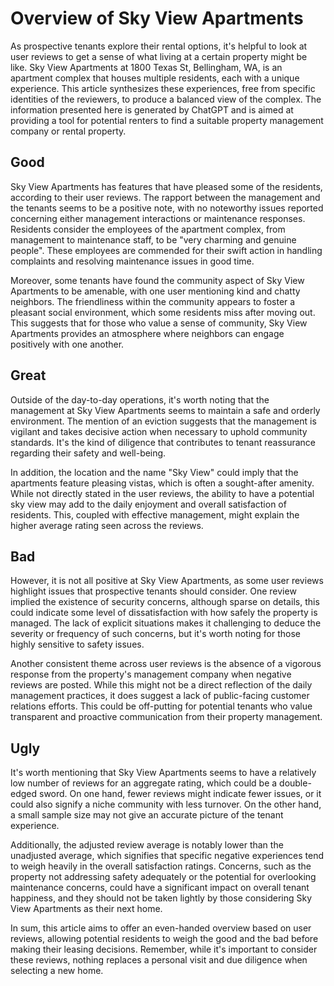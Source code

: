 # Overview of Sky View Apartments

As prospective tenants explore their rental options, it's helpful to look at user reviews to get a sense of what living at a certain property might be like. Sky View Apartments at 1800 Texas St, Bellingham, WA, is an apartment complex that houses multiple residents, each with a unique experience. This article synthesizes these experiences, free from specific identities of the reviewers, to produce a balanced view of the complex. The information presented here is generated by ChatGPT and is aimed at providing a tool for potential renters to find a suitable property management company or rental property.

## Good
Sky View Apartments has features that have pleased some of the residents, according to their user reviews. The rapport between the management and the tenants seems to be a positive note, with no noteworthy issues reported concerning either management interactions or maintenance responses. Residents consider the employees of the apartment complex, from management to maintenance staff, to be "very charming and genuine people". These employees are commended for their swift action in handling complaints and resolving maintenance issues in good time.

Moreover, some tenants have found the community aspect of Sky View Apartments to be amenable, with one user mentioning kind and chatty neighbors. The friendliness within the community appears to foster a pleasant social environment, which some residents miss after moving out. This suggests that for those who value a sense of community, Sky View Apartments provides an atmosphere where neighbors can engage positively with one another.

## Great
Outside of the day-to-day operations, it's worth noting that the management at Sky View Apartments seems to maintain a safe and orderly environment. The mention of an eviction suggests that the management is vigilant and takes decisive action when necessary to uphold community standards. It's the kind of diligence that contributes to tenant reassurance regarding their safety and well-being.

In addition, the location and the name "Sky View" could imply that the apartments feature pleasing vistas, which is often a sought-after amenity. While not directly stated in the user reviews, the ability to have a potential sky view may add to the daily enjoyment and overall satisfaction of residents. This, coupled with effective management, might explain the higher average rating seen across the reviews.

## Bad
However, it is not all positive at Sky View Apartments, as some user reviews highlight issues that prospective tenants should consider. One review implied the existence of security concerns, although sparse on details, this could indicate some level of dissatisfaction with how safely the property is managed. The lack of explicit situations makes it challenging to deduce the severity or frequency of such concerns, but it's worth noting for those highly sensitive to safety issues.

Another consistent theme across user reviews is the absence of a vigorous response from the property's management company when negative reviews are posted. While this might not be a direct reflection of the daily management practices, it does suggest a lack of public-facing customer relations efforts. This could be off-putting for potential tenants who value transparent and proactive communication from their property management.

## Ugly
It's worth mentioning that Sky View Apartments seems to have a relatively low number of reviews for an aggregate rating, which could be a double-edged sword. On one hand, fewer reviews might indicate fewer issues, or it could also signify a niche community with less turnover. On the other hand, a small sample size may not give an accurate picture of the tenant experience. 

Additionally, the adjusted review average is notably lower than the unadjusted average, which signifies that specific negative experiences tend to weigh heavily in the overall satisfaction ratings. Concerns, such as the property not addressing safety adequately or the potential for overlooking maintenance concerns, could have a significant impact on overall tenant happiness, and they should not be taken lightly by those considering Sky View Apartments as their next home.

In sum, this article aims to offer an even-handed overview based on user reviews, allowing potential residents to weigh the good and the bad before making their leasing decisions. Remember, while it's important to consider these reviews, nothing replaces a personal visit and due diligence when selecting a new home.